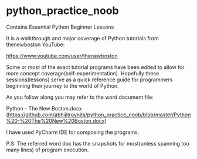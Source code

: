 # python_practice_noob
Contains Essential Python Beginner Lessons 

It is a walkthrough and major coverage of Python tutorials from thenewboston YouTube:

https://www.youtube.com/user/thenewboston

Some or most of the exact tutorial programs have been edited to allow for more concept coverage(self-experimentation).
Hopefully these sessions(lessons) serve as a quick reference guide for programmers beginning their journey to the world of Python.

As you follow along you may refer to the word document file:



Python - The New Boston.docx (https://github.com/abhijitroynits/python_practice_noob/blob/master/Python%20-%20The%20New%20Boston.docx)

I have used PyCharm IDE for composing the programs. 


P.S: The referred word doc has the snapshots for most(unless spanning too many lines) of program execution.

